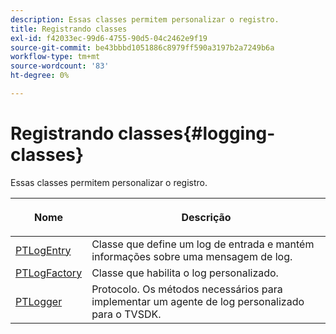 ```yaml
---
description: Essas classes permitem personalizar o registro.
title: Registrando classes
exl-id: f42033ec-99d6-4755-90d5-04c2462e9f19
source-git-commit: be43bbbd1051886c8979ff590a3197b2a7249b6a
workflow-type: tm+mt
source-wordcount: '83'
ht-degree: 0%

---
```


# Registrando classes{#logging-classes}

Essas classes permitem personalizar o registro.

<table frame="all" colsep="1" rowsep="1" id="table_389797D3CEF14EA2862E0B20C6E6CC41"> 
 <thead> 
  <tr rowsep="1"> 
   <th colname="1" class="entry"> <p>Nome </p> </th> 
   <th colname="2" class="entry"> <p>Descrição </p> </th> 
  </tr> 
 </thead>
 <tbody> 
  <tr rowsep="1"> 
   <td colname="1" rowsep="0"> <a href="https://help.adobe.com/en_US/primetime/api/psdk/appledoc/Classes/PTLogEntry.html" format="html" scope="external"> PTLogEntry</a> </td> 
   <td colname="2" rowsep="0"> Classe que define um log de entrada e mantém informações sobre uma mensagem de log. </td> 
  </tr> 
  <tr rowsep="1"> 
   <td colname="1"> <a href="https://help.adobe.com/en_US/primetime/api/psdk/appledoc/Classes/PTLogFactory.html" format="html" scope="external"> PTLogFactory</a> </td> 
   <td colname="2"> Classe que habilita o log personalizado.</td> 
  </tr> 
  <tr rowsep="1"> 
   <td colname="1"> <a href="https://help.adobe.com/en_US/primetime/api/psdk/appledoc/Protocols/PTLogger.html" format="html" scope="external"> PTLogger</a> </td> 
   <td colname="2"> Protocolo. Os métodos necessários para implementar um agente de log personalizado para o TVSDK. </td> 
  </tr> 
 </tbody> 
</table>
